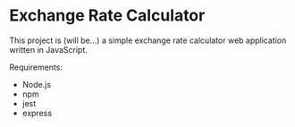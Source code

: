 # Exchange Rate Calculator

This project is (will be...) a simple exchange rate calculator web application written in JavaScript.

Requirements:
- Node.js
- npm
- jest
- express